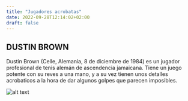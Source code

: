 ```yaml
---
title: "Jugadores acrobatas"
date: 2022-09-28T12:14:02+02:00
draft: false
---
```


## DUSTIN BROWN

Dustin Brown (Celle, Alemania, 8 de diciembre de 1984) es un jugador profesional de tenis alemán de ascendencia jamaicana.
Tiene un juego potente con su reves a una mano, y a su vez tienen unos detalles acrobaticos a la hora de dar algunos golpes que parecen imposibles.

![alt text](https://canaltenis.com/wp-content/uploads/2020/07/dus.jpg)